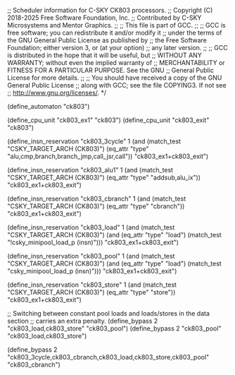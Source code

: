 ;; Scheduler information for C-SKY CK803 processors.
;; Copyright (C) 2018-2025 Free Software Foundation, Inc.
;; Contributed by C-SKY Microsystems and Mentor Graphics.
;;
;; This file is part of GCC.
;;
;; GCC is free software; you can redistribute it and/or modify it
;; under the terms of the GNU General Public License as published by
;; the Free Software Foundation; either version 3, or (at your option)
;; any later version.
;;
;; GCC is distributed in the hope that it will be useful, but
;; WITHOUT ANY WARRANTY; without even the implied warranty of
;; MERCHANTABILITY or FITNESS FOR A PARTICULAR PURPOSE.  See the GNU
;; General Public License for more details.
;;
;; You should have received a copy of the GNU General Public License
;; along with GCC; see the file COPYING3.  If not see
;; <http://www.gnu.org/licenses/>.  */

(define_automaton "ck803")

(define_cpu_unit "ck803_ex1" "ck803")
(define_cpu_unit "ck803_exit" "ck803")

(define_insn_reservation "ck803_3cycle" 1
  (and (match_test "CSKY_TARGET_ARCH (CK803)")
       (eq_attr "type" "alu,cmp,branch,branch_jmp,call_jsr,call"))
  "ck803_ex1+ck803_exit")

(define_insn_reservation "ck803_alu1" 1
  (and (match_test "CSKY_TARGET_ARCH (CK803)")
       (eq_attr "type" "addsub,alu_ix"))
  "ck803_ex1+ck803_exit")

(define_insn_reservation "ck803_cbranch" 1
  (and (match_test "CSKY_TARGET_ARCH (CK803)")
       (eq_attr "type" "cbranch"))
  "ck803_ex1+ck803_exit")

(define_insn_reservation "ck803_load" 1
  (and (match_test "CSKY_TARGET_ARCH (CK803)")
       (and (eq_attr "type" "load")
	    (match_test "!csky_minipool_load_p (insn)")))
  "ck803_ex1+ck803_exit")

(define_insn_reservation "ck803_pool" 1
  (and (match_test "CSKY_TARGET_ARCH (CK803)")
       (and (eq_attr "type" "load")
	    (match_test "csky_minipool_load_p (insn)")))
  "ck803_ex1+ck803_exit")

(define_insn_reservation "ck803_store" 1
  (and (match_test "CSKY_TARGET_ARCH (CK803)")
       (eq_attr "type" "store"))
  "ck803_ex1+ck803_exit")

;; Switching between constant pool loads and loads/stores in the data section
;; carries an extra penalty.
(define_bypass 2 "ck803_load,ck803_store" "ck803_pool")
(define_bypass 2 "ck803_pool" "ck803_load,ck803_store")

(define_bypass 2 "ck803_3cycle,ck803_cbranch,ck803_load,ck803_store,ck803_pool"
		 "ck803_cbranch")
